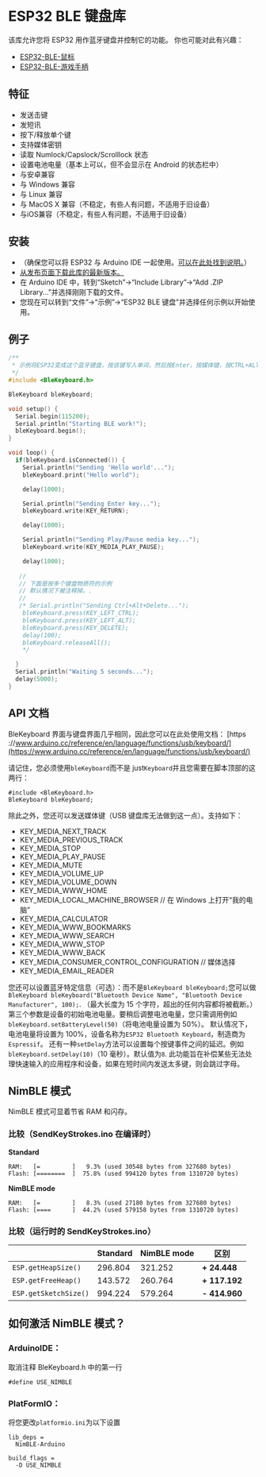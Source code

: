 # ESP32 BLE 键盘库

该库允许您将 ESP32 用作蓝牙键盘并控制它的功能。
你也可能对此有兴趣：

- [ESP32-BLE-鼠标](https://github.com/T-vK/ESP32-BLE-Mouse)
- [ESP32-BLE-游戏手柄](https://github.com/lemmingDev/ESP32-BLE-Gamepad)

## 特征

- 发送击键
- 发短讯
- 按下/释放单个键
- 支持媒体密钥
- 读取 Numlock/Capslock/Scrolllock 状态
- 设置电池电量（基本上可以，但不会显示在 Android 的状态栏中）
- 与安卓兼容
- 与 Windows 兼容
- 与 Linux 兼容
- 与 MacOS X 兼容（不稳定，有些人有问题，不适用于旧设备）
- 与iOS兼容（不稳定，有些人有问题，不适用于旧设备）

## 安装

- （确保您可以将 ESP32 与 Arduino IDE 一起使用。[可以在此处找到说明。](https://github.com/espressif/arduino-esp32#installation-instructions)）
- [从发布页面下载此库的最新版本。](https://github.com/T-vK/ESP32-BLE-Keyboard/releases)
- 在 Arduino IDE 中，转到“Sketch”->“Include Library”->“Add .ZIP Library...”并选择刚刚下载的文件。
- 您现在可以转到“文件”->“示例”->“ESP32 BLE 键盘”并选择任何示例以开始使用。

## 例子

```c++
/**
 * 示例将ESP32变成这个蓝牙键盘，按该键写入单词，然后按Enter，按媒体键，按CTRL+ALT+DELETE
 */
#include <BleKeyboard.h>

BleKeyboard bleKeyboard;

void setup() {
  Serial.begin(115200);
  Serial.println("Starting BLE work!");
  bleKeyboard.begin();
}

void loop() {
  if(bleKeyboard.isConnected()) {
    Serial.println("Sending 'Hello world'...");
    bleKeyboard.print("Hello world");

    delay(1000);

    Serial.println("Sending Enter key...");
    bleKeyboard.write(KEY_RETURN);

    delay(1000);

    Serial.println("Sending Play/Pause media key...");
    bleKeyboard.write(KEY_MEDIA_PLAY_PAUSE);

    delay(1000);
    
   //
   // 下面是按多个键盘物质符的示例
   // 默认情况下被注释掉。. 
   // 
   /* Serial.println("Sending Ctrl+Alt+Delete...");
    bleKeyboard.press(KEY_LEFT_CTRL);
    bleKeyboard.press(KEY_LEFT_ALT);
    bleKeyboard.press(KEY_DELETE);
    delay(100);
    bleKeyboard.releaseAll();
    */

  }
  Serial.println("Waiting 5 seconds...");
  delay(5000);
}
```

## API 文档

BleKeyboard 界面与键盘界面几乎相同，因此您可以在此处使用文档： [https ://www.arduino.cc/reference/en/language/functions/usb/keyboard/](https://www.arduino.cc/reference/en/language/functions/usb/keyboard/)

请记住，您必须使用`bleKeyboard`而不是 just`Keyboard`并且您需要在脚本顶部的这两行：

```
#include <BleKeyboard.h>
BleKeyboard bleKeyboard;
```

除此之外，您还可以发送媒体键（USB 键盘库无法做到这一点）。支持如下：

- KEY_MEDIA_NEXT_TRACK
- KEY_MEDIA_PREVIOUS_TRACK
- KEY_MEDIA_STOP
- KEY_MEDIA_PLAY_PAUSE
- KEY_MEDIA_MUTE
- KEY_MEDIA_VOLUME_UP
- KEY_MEDIA_VOLUME_DOWN
- KEY_MEDIA_WWW_HOME
- KEY_MEDIA_LOCAL_MACHINE_BROWSER // 在 Windows 上打开“我的电脑”
- KEY_MEDIA_CALCULATOR
- KEY_MEDIA_WWW_BOOKMARKS
- KEY_MEDIA_WWW_SEARCH
- KEY_MEDIA_WWW_STOP
- KEY_MEDIA_WWW_BACK
- KEY_MEDIA_CONSUMER_CONTROL_CONFIGURATION // 媒体选择
- KEY_MEDIA_EMAIL_READER

您还可以设置蓝牙特定信息（可选）：而不是`BleKeyboard bleKeyboard;`您可以做`BleKeyboard bleKeyboard("Bluetooth Device Name", "Bluetooth Device Manufacturer", 100);`. （最大长度为 15 个字符，超出的任何内容都将被截断。）
第三个参数是设备的初始电池电量。要稍后调整电池电量，您只需调用例如 `bleKeyboard.setBatteryLevel(50)`（将电池电量设置为 50%）。
默认情况下，电池电量将设置为 100%，设备名称为`ESP32 Bluetooth Keyboard`，制造商为`Espressif`。
还有一种`setDelay`方法可以设置每个按键事件之间的延迟。例如`bleKeyboard.setDelay(10)`（10 毫秒）。默认值为`8`.
此功能旨在补偿某些无法处理快速输入的应用程序和设备，如果在短时间内发送太多键，则会跳过字母。

## NimBLE 模式

NimBLE 模式可显着节省 RAM 和闪存。

### 比较（SendKeyStrokes.ino 在编译时）

**Standard**

```
RAM:   [=         ]   9.3% (used 30548 bytes from 327680 bytes)
Flash: [========  ]  75.8% (used 994120 bytes from 1310720 bytes)
```

**NimBLE mode**

```
RAM:   [=         ]   8.3% (used 27180 bytes from 327680 bytes)
Flash: [====      ]  44.2% (used 579158 bytes from 1310720 bytes)
```

### 比较（运行时的 SendKeyStrokes.ino）

|                       | **Standard** | **NimBLE mode** | 区别          |
| --------------------- | ------------ | --------------- | ------------- |
| `ESP.getHeapSize()`   | 296.804      | 321.252         | **+ 24.448**  |
| `ESP.getFreeHeap()`   | 143.572      | 260.764         | **+ 117.192** |
| `ESP.getSketchSize()` | 994.224      | 579.264         | **- 414.960** |

## 如何激活 NimBLE 模式？

### ArduinoIDE：

取消注释 BleKeyboard.h 中的第一行

```
#define USE_NIMBLE
```

### PlatFormIO：

将您更改`platformio.ini`为以下设置

```
lib_deps = 
  NimBLE-Arduino

build_flags = 
  -D USE_NIMBLE
```